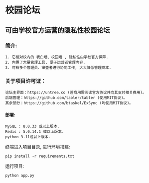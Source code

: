 # 校园论坛
## 可由学校官方运营的隐私性校园论坛
### 简介:
    1. 它相对校内的 表白墙、校园墙 , 隐私性由学校官方保障.
    2. 内置了大量管理工具, 便于运营者管理内容.
    3. 可有多个管理员、审查者进行协同工作, 大大降低管理成本.

### 关于项目许可证：
    论坛主界面：https://untree.co (若商用需阅读官方协议并向其支付相关费用)。
    后端管理：https://github.com/tabler/tabler (使用MIT协议)。
    其余部分：https://github.com/btaskel/ExSync (均使用MIT协议)。
#### 部署:
    MySQL : 8.0.33 或以上版本.
    Redis : 5.0.14.1 或以上版本.
    python 3.11或以上版本.

终端进入项目目录, 进行环境搭建:

    pip install -r requirements.txt

运行项目:

    python app.py
